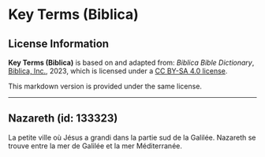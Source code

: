 # Key Terms (Biblica)

## License Information

**Key Terms (Biblica)** is based on and adapted from: _Biblica Bible Dictionary_, [Biblica, Inc.](https://www.biblica.com/), 2023, which is licensed under a [CC BY-SA 4.0 license](https://creativecommons.org/licenses/by-sa/4.0/legalcode.en).

This markdown version is provided under the same license.



--------------------------------

## Nazareth (id: 133323)

La petite ville où Jésus a grandi dans la partie sud de la Galilée. Nazareth se trouve entre la mer de Galilée et la mer Méditerranée.


